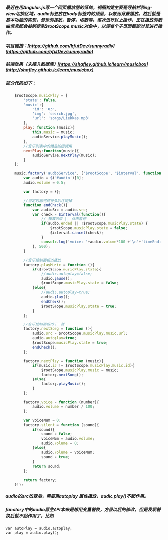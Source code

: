 ##### 最近在用Angular.js写一个网页播放器的系统，视图构建主要是导航栏和ng-view切换区域，audio标签放在body标签内的顶层，以做到背景播放。然后就是基本功能的实现，音乐的播放，暂停，切歌等。每次进行以上操作，正在播放的歌曲信息都会被绑定到$rootScope.music对象中，以便每个子页面都能对其进行操作。

##### 项目链接：[https://github.com/hfutDev/sunnyradio](https://github.com/hfutDev/sunnyradio)
##### 前端效果（未接入数据库）[https://shafley.github.io/learn/musicbox](http://shafley.github.io/learn/musicbox)
##### 部分代码如下：
```javascript
    $rootScope.musicPlay = {
        'state': false,
        'music':{
            'id': '03',
            'img': 'search.jpg',
            'url': 'songs/Liekkas.mp3'
        },
        play: function (music){
            this.music = music;
            audioService.playMusic();
        },
        //音乐列表中的播放按钮调用
        nextPlay:function(music){
            audioService.nextPlay(music);
        }
    };

    music.factory('audioService', ['$rootScope', '$interval', function ($rootScope, $interval){
        var audio = $('#audio')[0];
        audio.volume = 0.5;

        var factory = {};

        //当定时器完成任务后注销掉
        function endCheck(){
            var audioSrc = audio.src;
            var check = $interval(function(){
                // 播放结束 || 点击暂停
                if(audio.ended || !$rootScope.musicPlay.state) {
                    $rootScope.musicPlay.state = false;
                    $interval.cancel(check);
                }
                console.log('voice: '+audio.volume*100 +'\n'+'timeEnd: '+audio.ended+'\n'+'playing: '+$rootScope.musicPlay.state);
            }, 500);
        }

        //音乐控制面板的播放
        factory.playMusic = function (){
            if($rootScope.musicPlay.state){
                //audio.autoplay=false;
                audio.pause();
                $rootScope.musicPlay.state = false;
            }else{
                //audio.autoplay=true;
                audio.play();
                endCheck();
                $rootScope.musicPlay.state = true;
            }
        };

        //音乐控制面板的下一首
        factory.nextSong = function (){
            audio.src = $rootScope.musicPlay.music.url;
            audio.autoplay=true;
            $rootScope.musicPlay.state = true;
            endCheck();
        };

        factory.nextPlay = function (music){
            if(music.id != $rootScope.musicPlay.music.id){
                $rootScope.musicPlay.music = music;
                factory.nextSong();
            }else{
                factory.playMusic();
            }
        };

        factory.voice = function (number){
            audio.volume = number / 100;
        };

        var voiceNum = 0;
        factory.silent = function (sound){
            if(sound){
                sound = false;
                voiceNum = audio.volume;
                audio.volume = 0;
            }else{
                audio.volume = voiceNum;
                sound = true;
            }
            return sound;
        };

        return factory;
    }]);
```
##### audio的src改变后，需要用autoplay 属性播放，audio.play()不起作用。

##### fanctory中的audio原生API本来是想用变量替换，方便以后的修改，但是发现替换后就不起作用了，比如

    var autoPlay = audio.autoplay;
    var play = audio.play();